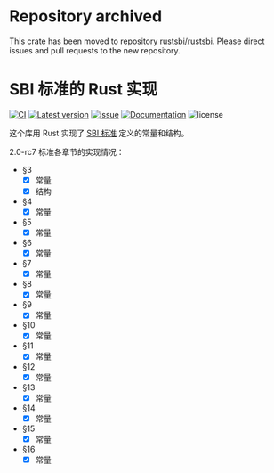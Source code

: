 # Repository archived

This crate has been moved to repository [rustsbi/rustsbi](https://github.com/rustsbi/rustsbi). Please direct issues and pull requests to the new repository.

 # SBI 标准的 Rust 实现

[![CI](https://github.com/rustsbi/sbi-spec/actions/workflows/build.yml/badge.svg?branch=main)](https://github.com/rustsbi/sbi-spec/actions)
[![Latest version](https://img.shields.io/crates/v/sbi-spec.svg)](https://crates.io/crates/sbi-spec)
[![issue](https://img.shields.io/github/issues/rustsbi/sbi-spec)](https://github.com/rustsbi/sbi-spec/issues)
[![Documentation](https://docs.rs/sbi-spec/badge.svg)](https://docs.rs/sbi-spec)
![license](https://img.shields.io/github/license/rustsbi/sbi-spec)

这个库用 Rust 实现了 [SBI 标准](https://github.com/riscv-non-isa/riscv-sbi-doc) 定义的常量和结构。

2.0-rc7 标准各章节的实现情况：

- §3
  - [x] 常量
  - [x] 结构
- §4
  - [x] 常量
- §5
  - [x] 常量
- §6
  - [x] 常量
- §7
  - [x] 常量
- §8
  - [x] 常量
- §9
  - [x] 常量
- §10
  - [x] 常量
- §11
  - [x] 常量
- §12
  - [x] 常量
- §13
  - [x] 常量
- §14
  - [x] 常量
- §15
  - [x] 常量
- §16
  - [x] 常量
